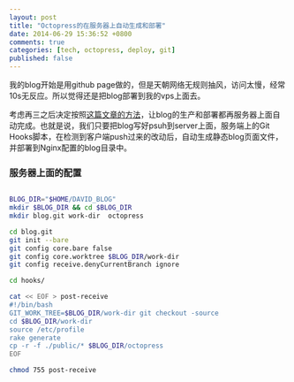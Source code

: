 ```yaml
---
layout: post
title: "Octopress的在服务器上自动生成和部署"
date: 2014-06-29 15:36:52 +0800
comments: true
categories: [tech, octopress, deploy, git]
published: false
---
```


我的blog开始是用github page做的，但是天朝网络无规则抽风，访问太慢，经常10s无反应。所以觉得还是把blog部署到我的vps上面去。

考虑再三之后决定按照[这篇文章的方法](http://www.xiaozhou.net/octopress-auto-generate-and-deploy-2013-08-15.html)，让blog的生产和部署都再服务器上面自动完成。也就是说，我们只要把blog写好psuh到server上面，服务端上的Git Hooks脚本，在检测到客户端push过来的改动后，自动生成静态blog页面文件，并部署到Nginx配置的blog目录中。

### 服务器上面的配置

<!-- more -->

```sh

BLOG_DIR="$HOME/DAVID_BLOG"
mkdir $BLOG_DIR && cd $BLOG_DIR
mkdir blog.git work-dir  octopress

cd blog.git
git init --bare
git config core.bare false
git config core.worktree $BLOG_DIR/work-dir
git config receive.denyCurrentBranch ignore

cd hooks/

cat << EOF > post-receive
#!/bin/bash
GIT_WORK_TREE=$BLOG_DIR/work-dir git checkout -source
cd $BLOG_DIR/work-dir
source /etc/profile
rake generate
cp -r -f ./public/* $BLOG_DIR/octopress
EOF

chmod 755 post-receive
```

